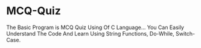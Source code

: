 # MCQ-Quiz
The Basic Program is MCQ Quiz Using Of C Language... 
You Can Easily Understand The Code And Learn Using String Functions, Do-While, Switch-Case.
